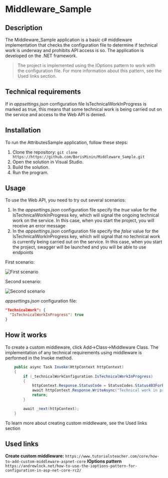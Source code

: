 # Middleware_Sample
## Description
The Middleware_Sample application is a basic c# middleware implementation that checks the configuration file to determine if technical work is underway and prohibits API access is so. The application is developed on the .NET framework.

>The project is implemented using the IOptions pattern to work with the  configuration file. For more information about this pattern, see the Used links section.

## Technical requirements

If in _appsettings.json_ configuration file IsTechnicalWorkInProgress is marked as true, this means that some technical work is being carried out on the service and access to the Web API is denied.



## Installation
To run the AttributesSample application, follow these steps:

1. Clone the repository: `git clone https://https://github.com/BorisMinin/Middleware_Sample.git`
2. Open the solution in Visual Studio.
3. Build the solution.
4. Run the program.

## Usage
To use the Web API, you need to try out several scenarios:
1. In the _appsettings.json_ configuration file specify the _true_ value for the IsTechnicalWorkInProgress key, which will signal the ongoing technical work on the service. In this case, when you start the project, you will receive an error message
2. In the _appsettings.json_ configuration file specify the _false_ value for the IsTechnicalWorkInProgress key, which will signal that no technical work is currently being carried out on the service. In this case, when you start the project, swagger will be launched and you will be able to use endpoints

First scenario: 

![First scenario](https://github.com/BorisMinin/Middleware_Sample/assets/32355926/69bc5aa5-9d2b-437b-b576-9d58b9c5f005)

Second scenario:

![Second scenario](https://github.com/BorisMinin/Middleware_Sample/assets/32355926/a387493b-fc29-48eb-a5d6-509a940af6f2)


_appsettings.json_ configuration file:

```JSON
"TechnicalWork": {
  "IsTechnicalWorkInProgress": true
}
```

## How it works
To create a custom middleware, click Add->Class->Middleware Class.
The implementation of any technical requirements using middleware is performed in the Invoke method.

```csharp
    public async Task Invoke(HttpContext httpContext)
    {
        if (_technicalWorkConfiguration.IsTechnicalWorkInProgress)
        {
            httpContext.Response.StatusCode = StatusCodes.Status403Forbidden;
            await httpContext.Response.WriteAsync("Technical work in progress. Access is prohibited.");
            return;
        }

        await _next(httpContext);
    }
```
To learn more about creating custom middleware, see the Used links section

## Used links
**Create custom middleware:** `https://www.tutorialsteacher.com/core/how-to-add-custom-middleware-aspnet-core`
**IOptions pattern** `https://andrewlock.net/how-to-use-the-ioptions-pattern-for-configuration-in-asp-net-core-rc2/`
